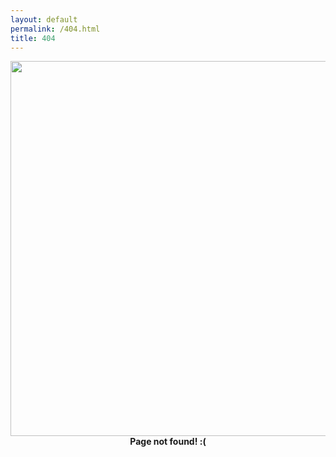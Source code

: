 ```yaml
---
layout: default
permalink: /404.html
title: 404
---
```


<center>
<img width="600px" src="https://user-images.githubusercontent.com/17731587/167819872-0cef8864-53d8-4347-8816-ab6ea23ef6b7.png">
<br>
<strong>
Page not found! :(
</strong>
</center>
<br>
<br>
<br>
<br>
<br>

